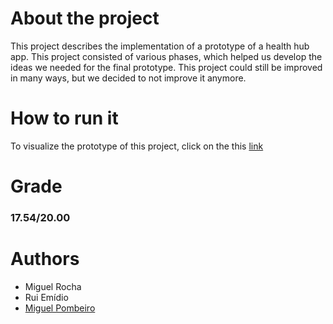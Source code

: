 # About the project
This project describes the implementation of a prototype of a health hub app. This project consisted of various phases, which helped us develop the ideas we needed for the final prototype.
This project could still be improved in many ways, but we decided to not improve it anymore.
# How to run it
To visualize the prototype of this project, click on the this [link](https://www.figma.com/proto/0irek0bjhbhwalUVHbqhxI/HealtHub?page-id=0%3A1&type=design&node-id=402-9178&viewport=380%2C596%2C0.13&t=NoQ8xHby59vLWxMo-1&scaling=scale-down&starting-point-node-id=402%3A9178)
# Grade
### 17.54/20.00
# Authors
- Miguel Rocha
- Rui Emídio
- [Miguel Pombeiro](https://github.com/MiguelPombeiro)
